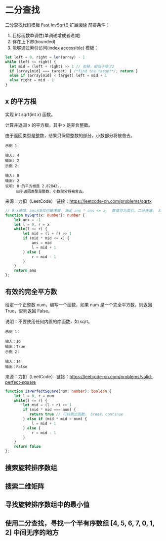 # 二分查找
[二分查找代码模板](https://shimo.im/docs/xvIIfeEzWYEUdBPD/)
[Fast InvSqrt() 扩展阅读](https://www.beyond3d.com/content/articles/8/)
前提条件：
1. 目标函数单调性(单调递增或者递减) 
2. 存在上下界(bounded)
3. 能够通过索引访问(index accessible)
模板：
```js
let left = 0, right = len(array) - 1
while (left <= right) {
  let mid = (left + right) >> 1 // 右移，相当于除了2
  if (array[mid] === target) { /*find the target*/; return }
  else if (array[mid] < target) left = mid + 1
  else right = mid - 1
}
```
## x 的平方根

实现 int sqrt(int x) 函数。

计算并返回 x 的平方根，其中 x 是非负整数。

由于返回类型是整数，结果只保留整数的部分，小数部分将被舍去。

```
示例 1:

输入: 4
输出: 2
示例 2:

输入: 8
输出: 2
说明: 8 的平方根是 2.82842..., 
     由于返回类型是整数，小数部分将被舍去。
```

来源：力扣（LeetCode）
链接：https://leetcode-cn.com/problems/sqrtx

```typescript
// 0-x递增，ans从0找也是递增, 满足 ans * ans <= x,  数值作为索引，二分夹逼， 找到最接近的mid的值
function mySqrt(x: number): number {
    let ans = -1
    let l = 0, r = x
    while(l <= r) {
        let mid = (l + r) >> 1
        if (mid * mid <= x) {
            ans = mid
            l = mid + 1
        } else {
            r = mid - 1
        }
    }
    return ans
};
```
## 有效的完全平方数

给定一个正整数 num，编写一个函数，如果 num 是一个完全平方数，则返回 True，否则返回 False。

说明：不要使用任何内置的库函数，如  sqrt。

```
示例 1：

输入：16
输出：True
示例 2：

输入：14
输出：False
```

来源：力扣（LeetCode）
链接：https://leetcode-cn.com/problems/valid-perfect-square

```typescript
function isPerfectSquare(num: number): boolean {
    let l = 0, r = num
    while(l <= r) {
        let mid = (l + r) >> 1
        if (mid * mid === num) {
           return true // 可以跳出函数， break、continue
        } else if (mid * mid < num) {
            l = mid + 1
        } else {
            r = mid - 1
        }
    }
    return false
};
```



## 搜索旋转排序数组
## 搜索二维矩阵
## 寻找旋转排序数组中的最小值
## 使用二分查找，寻找一个半有序数组 [4, 5, 6, 7, 0, 1, 2] 中间无序的地方
